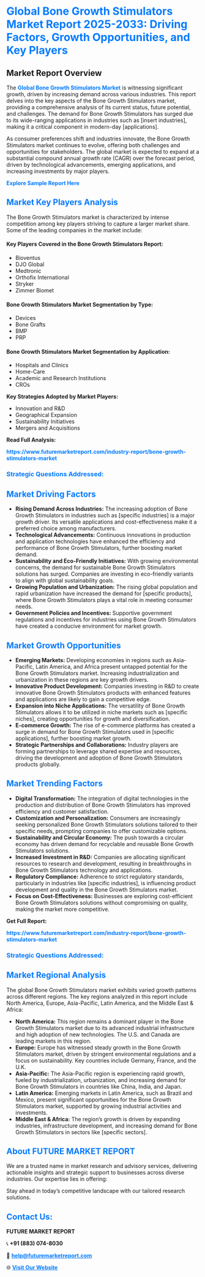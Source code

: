 <h1 style="color: #007BFF;">Global Bone Growth Stimulators Market Report 2025-2033: Driving Factors, Growth Opportunities, and Key Players</h1>

<section id="overview">
<h2>Market Report Overview</h2>
<p>The <a href="https://www.futuremarketreport.com/industry-report/bone-growth-stimulators-market" style="color: #007BFF; text-decoration: none;"><strong>Global Bone Growth Stimulators Market</strong></a> is witnessing significant growth, driven by increasing demand across various industries. This report delves into the key aspects of the Bone Growth Stimulators market, providing a comprehensive analysis of its current status, future potential, and challenges. The demand for Bone Growth Stimulators has surged due to its wide-ranging applications in industries such as [insert industries], making it a critical component in modern-day [applications].</p>
<p>As consumer preferences shift and industries innovate, the Bone Growth Stimulators market continues to evolve, offering both challenges and opportunities for stakeholders. The global market is expected to expand at a substantial compound annual growth rate (CAGR) over the forecast period, driven by technological advancements, emerging applications, and increasing investments by major players.</p>
</section>

<section id="overview">
<p><a href="https://www.futuremarketreport.com/request-sample/reportId=64051" style="color: #007BFF; text-decoration: none;"><strong>Explore Sample Report Here</strong></a></p>
</section>

<section id="key-players">
<h2 style="color: #007BFF;">Market Key Players Analysis</h2>
<p>The Bone Growth Stimulators market is characterized by intense competition among key players striving to capture a larger market share. Some of the leading companies in the market include:</p>
<h4>Key Players Covered in the Bone Growth Stimulators Report:</h4>
<ul><li>Bioventus</li><li>DJO Global</li><li>Medtronic</li><li>Orthofix International</li><li>Stryker</li><li>Zimmer Biomet</li></ul>
<h4>Bone Growth Stimulators Market Segmentation by Type:</h4>
<ul><li>Devices</li><li>Bone Grafts</li><li>BMP</li><li>PRP</li></ul>

<h4>Bone Growth Stimulators Market Segmentation by Application:</h4>
<ul><li>Hospitals and Clinics</li><li>Home-Care</li><li>Academic and Research Institutions</li><li>CROs</li></ul>
<p><strong>Key Strategies Adopted by Market Players:</strong></p>
<ul>
<li>Innovation and R&D</li>
<li>Geographical Expansion</li>
<li>Sustainability Initiatives</li>
<li>Mergers and Acquisitions</li>
</ul>
</section>

<section>
<p><strong>Read Full Analysis: </strong></p><a href="https://www.futuremarketreport.com/industry-report/bone-growth-stimulators-market" style="color: #007BFF; text-decoration: none;"><strong>https://www.futuremarketreport.com/industry-report/bone-growth-stimulators-market</strong></a>
<h3 style="color: #007BFF;">Strategic Questions Addressed:</h3>
</section>

<section id="driving-factors">
<h2 style="color: #007BFF;">Market Driving Factors</h2>
<ul>
<li><strong>Rising Demand Across Industries:</strong> The increasing adoption of Bone Growth Stimulators in industries such as [specific industries] is a major growth driver. Its versatile applications and cost-effectiveness make it a preferred choice among manufacturers.</li>
<li><strong>Technological Advancements:</strong> Continuous innovations in production and application technologies have enhanced the efficiency and performance of Bone Growth Stimulators, further boosting market demand.</li>
<li><strong>Sustainability and Eco-Friendly Initiatives:</strong> With growing environmental concerns, the demand for sustainable Bone Growth Stimulators solutions has surged. Companies are investing in eco-friendly variants to align with global sustainability goals.</li>
<li><strong>Growing Population and Urbanization:</strong> The rising global population and rapid urbanization have increased the demand for [specific products], where Bone Growth Stimulators plays a vital role in meeting consumer needs.</li>
<li><strong>Government Policies and Incentives:</strong> Supportive government regulations and incentives for industries using Bone Growth Stimulators have created a conducive environment for market growth.</li>
</ul>
</section>

<section id="growth-opportunities">
<h2 style="color: #007BFF;">Market Growth Opportunities</h2>
<ul>
<li><strong>Emerging Markets:</strong> Developing economies in regions such as Asia-Pacific, Latin America, and Africa present untapped potential for the Bone Growth Stimulators market. Increasing industrialization and urbanization in these regions are key growth drivers.</li>
<li><strong>Innovative Product Development:</strong> Companies investing in R&D to create innovative Bone Growth Stimulators products with enhanced features and applications are likely to gain a competitive edge.</li>
<li><strong>Expansion into Niche Applications:</strong> The versatility of Bone Growth Stimulators allows it to be utilized in niche markets such as [specific niches], creating opportunities for growth and diversification.</li>
<li><strong>E-commerce Growth:</strong> The rise of e-commerce platforms has created a surge in demand for Bone Growth Stimulators used in [specific applications], further boosting market growth.</li>
<li><strong>Strategic Partnerships and Collaborations:</strong> Industry players are forming partnerships to leverage shared expertise and resources, driving the development and adoption of Bone Growth Stimulators products globally.</li>
</ul>
</section>

<section id="trending-factors">
<h2 style="color: #007BFF;">Market Trending Factors</h2>
<ul>
<li><strong>Digital Transformation:</strong> The integration of digital technologies in the production and distribution of Bone Growth Stimulators has improved efficiency and customer satisfaction.</li>
<li><strong>Customization and Personalization:</strong> Consumers are increasingly seeking personalized Bone Growth Stimulators solutions tailored to their specific needs, prompting companies to offer customizable options.</li>
<li><strong>Sustainability and Circular Economy:</strong> The push towards a circular economy has driven demand for recyclable and reusable Bone Growth Stimulators solutions.</li>
<li><strong>Increased Investment in R&D:</strong> Companies are allocating significant resources to research and development, resulting in breakthroughs in Bone Growth Stimulators technology and applications.</li>
<li><strong>Regulatory Compliance:</strong> Adherence to strict regulatory standards, particularly in industries like [specific industries], is influencing product development and quality in the Bone Growth Stimulators market.</li>
<li><strong>Focus on Cost-Effectiveness:</strong> Businesses are exploring cost-efficient Bone Growth Stimulators solutions without compromising on quality, making the market more competitive.</li>
</ul>
</section>

<section>
<p><strong>Get Full Report: </strong></p><a href="https://www.futuremarketreport.com/industry-report/bone-growth-stimulators-market" style="color: #007BFF; text-decoration: none;"><strong>https://www.futuremarketreport.com/industry-report/bone-growth-stimulators-market</strong></a>
<h3 style="color: #007BFF;">Strategic Questions Addressed:</h3>
</section>


<section id="regional-analysis">
<h2 style="color: #007BFF;">Market Regional Analysis</h2>
<p>The global Bone Growth Stimulators market exhibits varied growth patterns across different regions. The key regions analyzed in this report include North America, Europe, Asia-Pacific, Latin America, and the Middle East & Africa:</p>
<ul>
<li><strong>North America:</strong> This region remains a dominant player in the Bone Growth Stimulators market due to its advanced industrial infrastructure and high adoption of new technologies. The U.S. and Canada are leading markets in this region.</li>
<li><strong>Europe:</strong> Europe has witnessed steady growth in the Bone Growth Stimulators market, driven by stringent environmental regulations and a focus on sustainability. Key countries include Germany, France, and the U.K.</li>
<li><strong>Asia-Pacific:</strong> The Asia-Pacific region is experiencing rapid growth, fueled by industrialization, urbanization, and increasing demand for Bone Growth Stimulators in countries like China, India, and Japan.</li>
<li><strong>Latin America:</strong> Emerging markets in Latin America, such as Brazil and Mexico, present significant opportunities for the Bone Growth Stimulators market, supported by growing industrial activities and investments.</li>
<li><strong>Middle East & Africa:</strong> The region’s growth is driven by expanding industries, infrastructure development, and increasing demand for Bone Growth Stimulators in sectors like [specific sectors].</li>
</ul>
</section>

<footer>
<h2 style="color: #007BFF;">About FUTURE MARKET REPORT</h2>
<p>We are a trusted name in market research and advisory services, delivering actionable insights and strategic support to businesses across diverse industries. Our expertise lies in offering:</p>

<p>Stay ahead in today’s competitive landscape with our tailored research solutions.</p>

<h2 style="color: #007BFF;">Contact Us:</h2>
<p><strong>FUTURE MARKET REPORT</strong></p>
<p>📞 <strong>+91 (883) 074-8030</strong></p>
<p>📧 <strong><a href="mailto:help@futuremarketreport.com" style="color: #007BFF;">help@futuremarketreport.com</a></strong></p>
<p>🌐 <strong><a href="https://www.futuremarketreport.com/" style="color: #007BFF;">Visit Our Website</a></strong></p>
</footer>